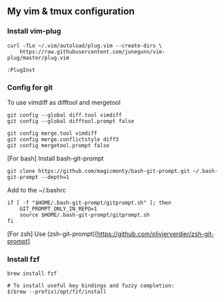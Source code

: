 ## My vim & tmux configuration

### Install vim-plug
```shell
curl -fLo ~/.vim/autoload/plug.vim --create-dirs \
    https://raw.githubusercontent.com/junegunn/vim-plug/master/plug.vim
```
```shell
:PlugInst
```

### Config for git
To use vimdiff as difftool and mergetool
```shell
git config --global diff.tool vimdiff
git config --global difftool.prompt false
```
```shell
git config merge.tool vimdiff
git config merge.conflictstyle diff3
git config mergetool.prompt false
```
[For bash] Install bash-git-prompt
```shell
git clone https://github.com/magicmonty/bash-git-prompt.git ~/.bash-git-prompt --depth=1
```
Add to the ~/.bashrc
```shell
if [ -f "$HOME/.bash-git-prompt/gitprompt.sh" ]; then
    GIT_PROMPT_ONLY_IN_REPO=1
    source $HOME/.bash-git-prompt/gitprompt.sh
fi
```
[For zsh] Use (zsh-git-prompt)[https://github.com/olivierverdier/zsh-git-prompt]

### Install fzf
```shell
brew install fzf

# To install useful key bindings and fuzzy completion:
$(brew --prefix)/opt/fzf/install
```
